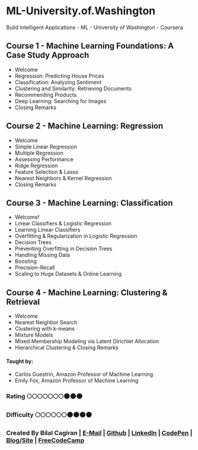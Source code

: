 # ML-University.of.Washington
Build Intelligent Applications - ML - University of Washington - Coursera

## Course 1 - Machine Learning Foundations: A Case Study Approach
* Welcome
* Regression: Predicting House Prices
* Classification: Analyzing Sentiment
* Clustering and Similarity: Retrieving Documents
* Recommending Products
* Deep Learning: Searching for Images
* Closing Remarks

## Course 2 - Machine Learning: Regression
* Welcome
* Simple Linear Regression
* Multiple Regression
* Assessing Performance
* Ridge Regression
* Feature Selection & Lasso
* Nearest Neighbors & Kernel Regression
* Closing Remarks

## Course 3 - Machine Learning: Classification
* Welcome!
* Linear Classifiers & Logistic Regression
* Learning Linear Classifiers
* Overfitting & Regularization in Logistic Regression
* Decision Trees
* Preventing Overfitting in Decision Trees
* Handling Missing Data
* Boosting
* Precision-Recall
* Scaling to Huge Datasets & Online Learning

## Course 4 - Machine Learning: Clustering & Retrieval
* Welcome
* Nearest Neighbor Search
* Clustering with k-means
* Mixture Models
* Mixed Membership Modeling via Latent Dirichlet Allocation
* Hierarchical Clustering & Closing Remarks

#### Taught by: 
* Carlos Guestrin, Amazon Professor of Machine Learning
*  Emily Fox, Amazon Professor of Machine Learning

### Rating     :full_moon::full_moon::full_moon::full_moon::full_moon::full_moon::full_moon::new_moon::new_moon::new_moon:
### Difficulty :full_moon::full_moon::full_moon::full_moon::full_moon::full_moon::new_moon::new_moon::new_moon::new_moon:

### Created By Bilal Cagiran | [E-Mail](mailto:bcagiran@hotmail.com) | [Github](https://github.com/extwiii/) | [LinkedIn](https://linkedin.com/in/bilalcagiran) | [CodePen](http://codepen.io/extwiii/) | [Blog/Site](http://bilalcagiran.com) | [FreeCodeCamp](https://www.freecodecamp.com/extwiii) 
